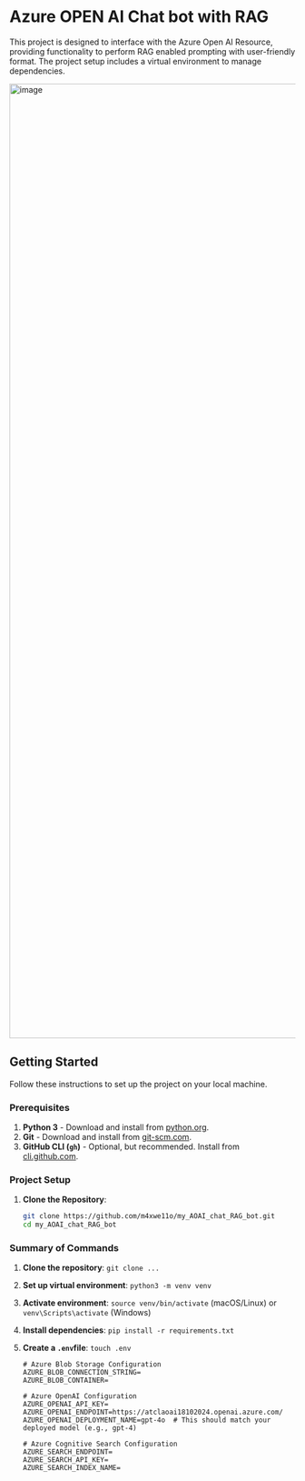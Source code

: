 # Azure OPEN AI Chat bot with RAG

This project is designed to interface with the Azure Open AI Resource, providing functionality to perform RAG enabled prompting with user-friendly format. The project setup includes a virtual environment to manage dependencies.

<img width="1680" alt="image" src="https://github.com/user-attachments/assets/44ab2e30-ef28-4075-801a-81483cdf4684">

## Getting Started

Follow these instructions to set up the project on your local machine.

### Prerequisites

1. **Python 3** - Download and install from [python.org](https://www.python.org/).
2. **Git** - Download and install from [git-scm.com](https://git-scm.com/).
3. **GitHub CLI (`gh`)** - Optional, but recommended. Install from [cli.github.com](https://cli.github.com/).

### Project Setup

1. **Clone the Repository**:

   ```bash
   git clone https://github.com/m4xwe11o/my_AOAI_chat_RAG_bot.git
   cd my_AOAI_chat_RAG_bot

### Summary of Commands

1. **Clone the repository**: `git clone ...`
2. **Set up virtual environment**: `python3 -m venv venv`
3. **Activate environment**: `source venv/bin/activate` (macOS/Linux) or `venv\Scripts\activate` (Windows)
4. **Install dependencies**: `pip install -r requirements.txt`
5. **Create a `.env`file**: `touch .env`
   
   ```
   # Azure Blob Storage Configuration
   AZURE_BLOB_CONNECTION_STRING=
   AZURE_BLOB_CONTAINER=

   # Azure OpenAI Configuration
   AZURE_OPENAI_API_KEY=   AZURE_OPENAI_ENDPOINT=https://atclaoai18102024.openai.azure.com/
   AZURE_OPENAI_DEPLOYMENT_NAME=gpt-4o  # This should match your deployed model (e.g., gpt-4)

   # Azure Cognitive Search Configuration
   AZURE_SEARCH_ENDPOINT=
   AZURE_SEARCH_API_KEY=
   AZURE_SEARCH_INDEX_NAME=
   ```
